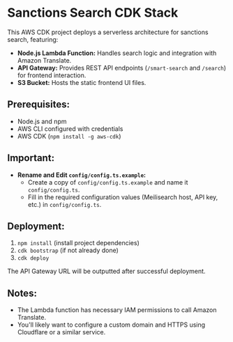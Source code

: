# Sanctions Search CDK Stack

This AWS CDK project deploys a serverless architecture for sanctions search, featuring:

* **Node.js Lambda Function:** Handles search logic and integration with Amazon Translate.
* **API Gateway:** Provides REST API endpoints (`/smart-search` and `/search`) for frontend interaction.
* **S3 Bucket:** Hosts the static frontend UI files.

## Prerequisites:

* Node.js and npm
* AWS CLI configured with credentials
* AWS CDK (`npm install -g aws-cdk`)

## Important:

* **Rename and Edit `config/config.ts.example`:** 
    * Create a copy of `config/config.ts.example` and name it `config/config.ts`.
    * Fill in the required configuration values (Meilisearch host, API key, etc.) in `config/config.ts`.

## Deployment:

1. `npm install` (install project dependencies)
2. `cdk bootstrap` (if not already done)
3. `cdk deploy` 

The API Gateway URL will be outputted after successful deployment.

## Notes:

* The Lambda function has necessary IAM permissions to call Amazon Translate.
* You'll likely want to configure a custom domain and HTTPS using Cloudflare or a similar service.
